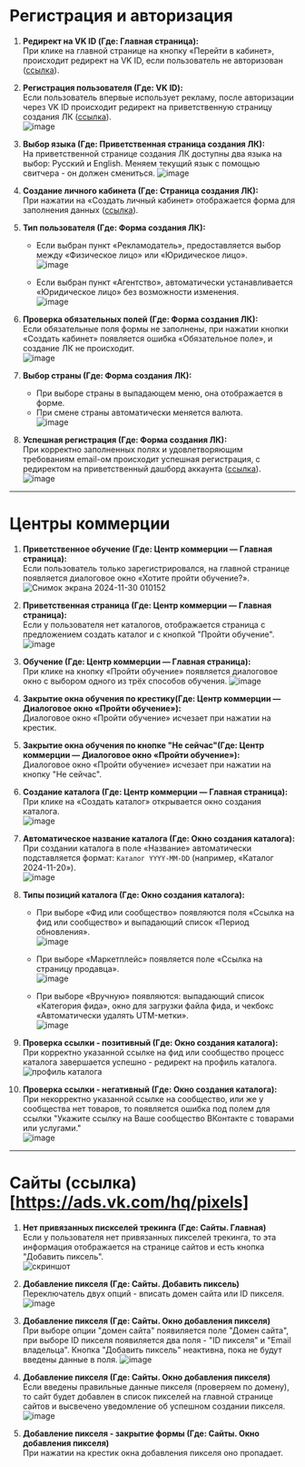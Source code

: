 # Регистрация и авторизация

1. **Редирект на VK ID (Где: Главная страница):**  
   При клике на главной странице на кнопку «Перейти в кабинет», происходит редирект на VK ID, если пользователь не авторизован ([ссылка](https://id.vk.com/auth)).

2. **Регистрация пользователя (Где: VK ID):**  
   Если пользователь впервые использует рекламу, после авторизации через VK ID происходит редирект на приветственную страницу создания ЛК ([ссылка](https://ads.vk.com/hq/registration)).  
   ![image](https://github.com/user-attachments/assets/195de4b7-1287-4347-8c66-6978ca8be7da)


3. **Выбор языка (Где: Приветственная страница создания ЛК):**  
   На приветственной странице создания ЛК доступны два языка на выбор: Русский и English. Меняем текущий язык с помощью свитчера - он должен смениться.
   ![image](https://github.com/user-attachments/assets/bc7e79cc-d530-4907-9e41-b790f7b18a5a)

4. **Создание личного кабинета (Где: Страница создания ЛК):**  
   При нажатии на «Создать личный кабинет» отображается форма для заполнения данных ([ссылка](https://ads.vk.com/hq/registration/new)).

5. **Тип пользователя (Где: Форма создания ЛК):**  
   - Если выбран пункт «Рекламодатель», предоставляется выбор между «Физическое лицо» или «Юридическое лицо».  
     ![image](https://github.com/user-attachments/assets/2382c854-1daa-4172-89a7-f57597b1861f)

   - Если выбран пункт «Агентство», автоматически устанавливается «Юридическое лицо» без возможности изменения.  
     ![image](https://github.com/user-attachments/assets/72682778-8991-4b10-a509-81742146c15a)


6. **Проверка обязательных полей (Где: Форма создания ЛК):**  
   Если обязательные поля формы не заполнены, при нажатии кнопки «Создать кабинет» появляется ошибка «Обязательное поле», и создание ЛК не происходит.  
   ![image](https://github.com/user-attachments/assets/1115d7ac-7d04-46ff-b10d-feac86e5bb97)
   
7. **Выбор страны (Где: Форма создания ЛК):**  
   - При выборе страны в выпадающем меню, она отображается в форме.  
   - При смене страны автоматически меняется валюта.  
     ![image](https://github.com/user-attachments/assets/56ea65b0-e2b4-4b57-97a3-504291c7083c)


8. **Успешная регистрация (Где: Форма создания ЛК):**  
    При корректно заполненных полях и удовлетворяющим требованиям email-ом происходит успешная регистрация, с редиректом на приветственный дашборд аккаунта ([ссылка](https://ads.vk.com/hq/overview)).  
  ![image](https://github.com/user-attachments/assets/28b85508-71ef-417c-8e3e-bf1b4e2b91cd)

---

# Центры коммерции

1. **Приветственное обучение (Где: Центр коммерции — Главная страница):**  
   Если пользователь только зарегистрировался, на главной странице появляется диалоговое окно «Хотите пройти обучение?».  
   ![Снимок экрана 2024-11-30 010152](https://github.com/user-attachments/assets/c9e1f071-4120-40e6-bd8b-29fdb19e4d3e)


2. **Приветственная страница (Где: Центр коммерции — Главная страница):**  
   Если у пользователя нет каталогов, отображается страница с предложением создать каталог и с кнопкой "Пройти обучение".  
   ![image](https://github.com/user-attachments/assets/aa7b49bd-6546-4981-82ce-3161943a187e)


3. **Обучение (Где: Центр коммерции — Главная страница):**  
   При клике на кнопку «Пройти обучение» появляется диалоговое окно с выбором одного из трёх способов обучения.
   ![image](https://github.com/user-attachments/assets/272cad21-a5d9-4f24-95ac-6bc9ff5b8cc9)


4. **Закрытие окна обучения по крестику(Где: Центр коммерции — Диалоговое окно «Пройти обучение»):**  
   Диалоговое окно «Пройти обучение» исчезает при нажатии на крестик.

5. **Закрытие окна обучения по кнопке "Не сейчас"(Где: Центр коммерции — Диалоговое окно «Пройти обучение»):**  
   Диалоговое окно «Пройти обучение» исчезает при нажатии на кнопку "Не сейчас".
   

6. **Создание каталога (Где: Центр коммерции — Главная страница):**  
   При клике на «Создать каталог» открывается окно создания каталога.  
   ![image](https://github.com/user-attachments/assets/13f67f7e-db76-4b8a-a99f-93aea1bce176)


7. **Автоматическое название каталога (Где: Окно создания каталога):**    
   При создании каталога в поле «Название» автоматически подставляется формат: `Каталог YYYY-MM-DD` (например, «Каталог 2024-11-20»).  
   ![image](https://github.com/user-attachments/assets/0cf34946-8db4-4d79-9cfb-768b2265e190)


8. **Типы позиций каталога (Где: Окно создания каталога):**  
   - При выборе «Фид или сообщество» появляются поля «Ссылка на фид или сообщество» и выпадающий список «Период обновления».    
     ![image](https://github.com/user-attachments/assets/a3fade3e-3a4b-4c19-ada4-7b8dd8560490)

   - При выборе «Маркетплейс» появляется поле «Ссылка на страницу продавца».   
     ![image](https://github.com/user-attachments/assets/282f6374-3bb5-426d-bd19-ad97575d9380)

   - При выборе «Вручную» появляются: выпадающий список «Категория фида», окно для загрузки файла фида, и чекбокс «Автоматически удалять UTM-метки».  
    ![image](https://github.com/user-attachments/assets/21753c42-66c8-432d-bb60-2f08ab5ce764)


9. **Проверка ссылки - позитивный (Где: Окно создания каталога):**  
   При корректно указанной ссылке на фид или сообщество процесс каталога завершается успешно - редирект на профиль каталога.  
   ![профиль каталога](https://github.com/user-attachments/assets/5708db0c-21f3-4c5d-9451-851054aa03f9)

10. **Проверка ссылки - негативный (Где: Окно создания каталога):**  
   При некорректно указанной ссылке на сообщество, или же у сообщества нет товаров, то появляется ошибка под полем для ссылки "Укажите ссылку на Ваше сообщество ВКонтакте с товарами или услугами."  
   ![image](https://github.com/user-attachments/assets/360abb63-2472-4b86-8c48-39a571130d6d)

---  
# Сайты (ссылка)[https://ads.vk.com/hq/pixels]

1. **Нет привязанных пискселей трекинга (Где: Сайты. Главная)**  
   Если у пользователя нет привязанных пикселей трекинга, то эта информация отображается на странице сайтов и есть кнопка "Добавить пиксель".  
   ![скриншот](https://github.com/user-attachments/assets/3a7db775-d875-4b6b-87d2-bd972beeafe8)

2. **Добавление пикселя (Где: Сайты. Добавить пиксель)**  
   Переключатель двух опций - вписать домен сайта или ID пикселя.  
   ![image](https://github.com/user-attachments/assets/efae12f6-2b11-4617-9902-90b5d2bdc162)


3. **Добавление пикселя (Где: Сайты. Окно добавления пикселя)**  
При выборе опции "домен сайта" появиляется поле "Домен сайта", при выборе ID пикселя появиляется два поля - "ID пикселя" и "Email владельца". Кнопка "Добавить пиксель" неактивна, пока не будут введены данные в поля.
![image](https://github.com/user-attachments/assets/0d32bc4b-f6be-42a4-9ef6-457878784e74)


5. **Добавление пикселя (Где: Сайты. Окно добавления пикселя)**  
Если введены правильные данные пикселя (проверяем по домену), то сайт будет добавлен в список пикселей на главной странице сайтов и высвечено уведомление об успешном создании пикселя.
![image](https://github.com/user-attachments/assets/131bd3c9-9a1a-4921-b8b8-a5b01f8fa46f)

5. **Добавление пикселя - закрытие формы (Где: Сайты. Окно добавления пикселя)**  
При нажатии на крестик окна добавления пикселя оно пропадает. 




